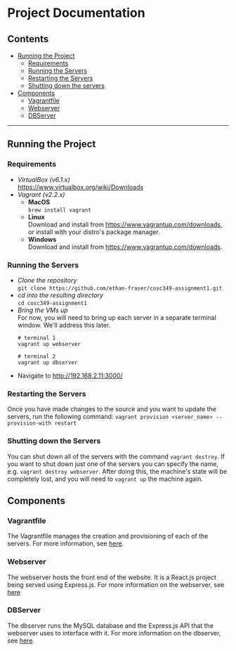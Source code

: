 # Project Documentation

## Contents
- [Running the Project](#running-the-project)
    - [Requirements](#requirements)
    - [Running the Servers](#running-the-servers)
    - [Restarting the Servers](#restarting-the-servers)
    - [Shutting down the servers](#shutting-down-the-servers)
- [Components](#components)
    - [Vagrantfile](#vagrantfile)
    - [Webserver](#webserver)
    - [DBServer](#dbserver)

---

## Running the Project
### Requirements
- *VirtualBox (v6.1.x)*\
https://www.virtualbox.org/wiki/Downloads
- *Vagrant (v2.2.x)*
    - **MacOS**\
    `brew install vagrant`
    - **Linux**\
    Download and install from https://www.vagrantup.com/downloads, or install with your distro's package manager.
    - **Windows**\
    Download and install from https://www.vagrantup.com/downloads.
### Running the Servers
- *Clone the repository*\
    `git clone https://github.com/ethan-fraser/cosc349-assignment1.git`
- *cd into the resulting directory*\
    `cd cosc349-assignment1`
- *Bring the VMs up*\
    For now, you will need to bring up each server in a separate terminal window. We'll address this later.
    ```shell
    # terminal 1
    vagrant up webserver

    # terminal 2
    vagrant up dbserver
    ```
- Navigate to http://192.168.2.11:3000/
### Restarting the Servers
Once you have made changes to the source and you want to update the servers, run the following command:
`vagrant provision <server_name> --provision-with restart`
### Shutting down the Servers
You can shut down all of the servers with the command `vagrant destroy`. If you want to shut down just one of the servers you can specify the name, e.g. `vagrant destroy webserver`. After doing this, the machine's state will be completely lost, and you will need to `vagrant up` the machine again.
## Components

### Vagrantfile
The Vagrantfile manages the creation and provisioning of each of the servers. For more information, see [here](./vagrantfile.md).

### Webserver
The webserver hosts the front end of the website. It is a React.js project being served using Express.js. For more information on the webserver, see [here](./webserver/index.md)

### DBServer
The dbserver runs the MySQL database and the Express.js API that the webserver uses to interface with it. For more information on the dbserver, see [here](./dbserver/index.md).